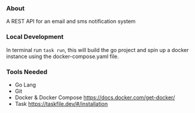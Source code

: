 ### About

A REST API for an email and sms notification system

### Local Development

In terminal run `task run`, this will build the go project and spin up a docker instance using the docker-compose.yaml file.

### Tools Needed

- Go Lang
- Git
- Docker & Docker Compose https://docs.docker.com/get-docker/
- Task https://taskfile.dev/#/installation
